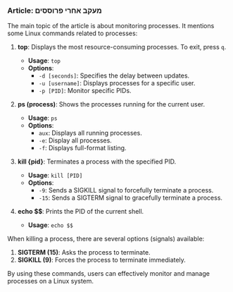 ### Article: מעקב אחרי פרוססים

The main topic of the article is about monitoring processes. It mentions some Linux commands related to processes:

1. **top**: Displays the most resource-consuming processes. To exit, press `q`.
   - **Usage**: `top`
   - **Options**: 
     - `-d [seconds]`: Specifies the delay between updates.
     - `-u [username]`: Displays processes for a specific user.
     - `-p [PID]`: Monitor specific PIDs.

2. **ps (process)**: Shows the processes running for the current user.
   - **Usage**: `ps`
   - **Options**: 
     - `aux`: Displays all running processes.
     - `-e`: Display all processes.
     - `-f`: Displays full-format listing.

3. **kill {pid}**: Terminates a process with the specified PID.
   - **Usage**: `kill [PID]`
   - **Options**: 
     - `-9`: Sends a SIGKILL signal to forcefully terminate a process.
     - `-15`: Sends a SIGTERM signal to gracefully terminate a process.

4. **echo $$**: Prints the PID of the current shell.
   - **Usage**: `echo $$`

When killing a process, there are several options (signals) available:
1. **SIGTERM (15)**: Asks the process to terminate.
2. **SIGKILL (9)**: Forces the process to terminate immediately.

By using these commands, users can effectively monitor and manage processes on a Linux system.